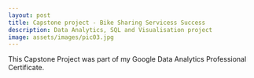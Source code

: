 ```yaml
---
layout: post
title: Capstone project - Bike Sharing Servicess Success
description: Data Analytics, SQL and Visualisation project
image: assets/images/pic03.jpg
---
```


This Capstone Project was part of my Google Data Analytics Professional Certificate.
